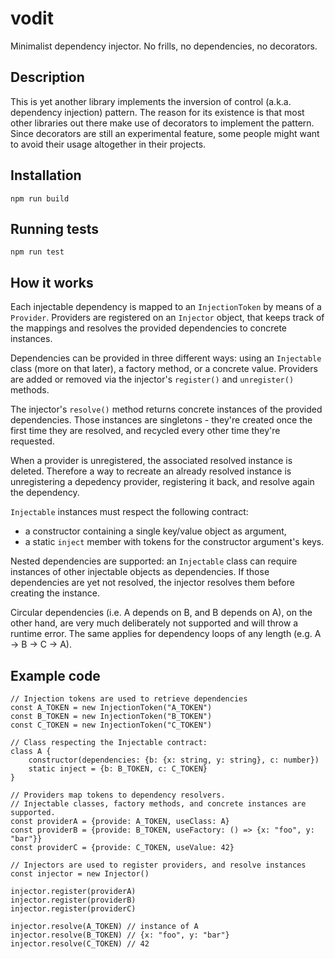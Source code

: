 # vodit

Minimalist dependency injector. No frills, no dependencies, no decorators.

## Description

This is yet another library implements the inversion of control (a.k.a. dependency injection)
pattern. The reason for its existence is that most other libraries out there make use of decorators
to implement the pattern. Since decorators are still an experimental feature, some people might want
to avoid their usage altogether in their projects.

## Installation

`npm run build`

## Running tests

`npm run test`

## How it works

Each injectable dependency is mapped to an `InjectionToken` by means of a `Provider`. Providers are
registered on an `Injector` object, that keeps track of the mappings and resolves the provided
dependencies to concrete instances.

Dependencies can be provided in three different ways: using an `Injectable` class (more on that
later), a factory method, or a concrete value. Providers are added or removed via the injector's
`register()` and `unregister()` methods.

The injector's `resolve()` method returns concrete instances of the provided dependencies. Those
instances are singletons - they're created once the first time they are resolved, and recycled every
other time they're requested.

When a provider is unregistered, the associated resolved instance is deleted. Therefore a way to
recreate an already resolved instance is unregistering a depedency provider, registering it back,
and resolve again the dependency.

`Injectable` instances must respect the following contract:

- a constructor containing a single key/value object as argument,
- a static `inject` member with tokens for the constructor argument's keys.

Nested dependencies are supported: an `Injectable` class can require instances of other injectable
objects as dependencies. If those dependencies are yet not resolved, the injector resolves them
before creating the instance.

Circular dependencies (i.e. A depends on B, and B depends on A), on the other hand, are very much
deliberately not supported and will throw a runtime error. The same applies for dependency loops of
any length (e.g. A -> B -> C -> A).

## Example code

```
// Injection tokens are used to retrieve dependencies
const A_TOKEN = new InjectionToken("A_TOKEN")
const B_TOKEN = new InjectionToken("B_TOKEN")
const C_TOKEN = new InjectionToken("C_TOKEN")

// Class respecting the Injectable contract:
class A {
    constructor(dependencies: {b: {x: string, y: string}, c: number})
    static inject = {b: B_TOKEN, c: C_TOKEN}
}

// Providers map tokens to dependency resolvers.
// Injectable classes, factory methods, and concrete instances are supported.
const providerA = {provide: A_TOKEN, useClass: A}
const providerB = {provide: B_TOKEN, useFactory: () => {x: "foo", y: "bar"}}
const providerC = {provide: C_TOKEN, useValue: 42}

// Injectors are used to register providers, and resolve instances
const injector = new Injector()

injector.register(providerA)
injector.register(providerB)
injector.register(providerC)

injector.resolve(A_TOKEN) // instance of A
injector.resolve(B_TOKEN) // {x: "foo", y: "bar"}
injector.resolve(C_TOKEN) // 42
```
